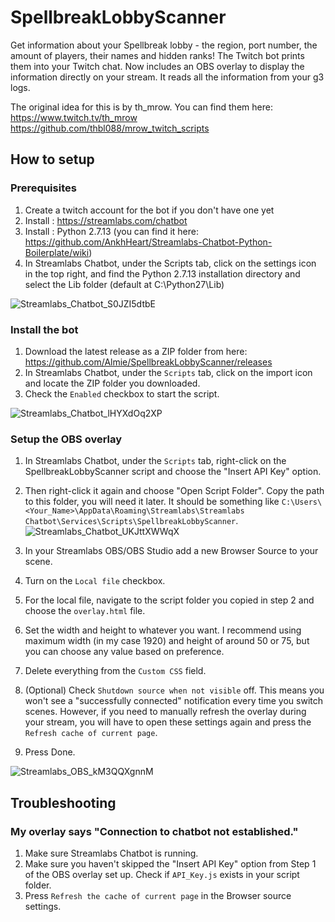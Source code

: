 # SpellbreakLobbyScanner
Get information about your Spellbreak lobby - the region, port number, the amount of players, their names and hidden ranks! The Twitch bot prints them into your Twitch chat. Now includes an OBS overlay to display the information directly on your stream. It reads all the information from your g3 logs.

The original idea for this is by th_mrow. You can find them here:
https://www.twitch.tv/th_mrow
https://github.com/thbl088/mrow_twitch_scripts

## How to setup

### Prerequisites
1. Create a twitch account for the bot if you don't have one yet
2. Install : https://streamlabs.com/chatbot
3. Install : Python 2.7.13 (you can find it here: https://github.com/AnkhHeart/Streamlabs-Chatbot-Python-Boilerplate/wiki)
4. In Streamlabs Chatbot, under the Scripts tab, click on the settings icon in the top right, and find the Python 2.7.13 installation directory and select the Lib folder (default at C:\Python27\Lib)

![Streamlabs_Chatbot_S0JZI5dtbE](https://user-images.githubusercontent.com/6078092/151444037-42baaa01-1bde-4b75-81bc-d5225ff98907.png)

### Install the bot
1. Download the latest release as a ZIP folder from here: https://github.com/Almie/SpellbreakLobbyScanner/releases
2. In Streamlabs Chatbot, under the `Scripts` tab, click on the import icon and locate the ZIP folder you downloaded.
3. Check the `Enabled` checkbox to start the script.

![Streamlabs_Chatbot_lHYXdOq2XP](https://user-images.githubusercontent.com/6078092/151443975-494ecfba-fb37-4445-a707-19ad230c8fdd.png)

### Setup the OBS overlay
1. In Streamlabs Chatbot, under the `Scripts` tab, right-click on the SpellbreakLobbyScanner script and choose the "Insert API Key" option.
2. Then right-click it again and choose "Open Script Folder". Copy the path to this folder, you will need it later. It should be something like `C:\Users\<Your_Name>\AppData\Roaming\Streamlabs\Streamlabs Chatbot\Services\Scripts\SpellbreakLobbyScanner`.
![Streamlabs_Chatbot_UKJttXWWqX](https://user-images.githubusercontent.com/6078092/151444972-ed770de5-0418-4bd4-af11-08b38a5bcc98.png)

3. In your Streamlabs OBS/OBS Studio add a new Browser Source to your scene.
4. Turn on the `Local file` checkbox.
5. For the local file, navigate to the script folder you copied in step 2 and choose the `overlay.html` file.
6. Set the width and height to whatever you want. I recommend using maximum width (in my case 1920) and height of around 50 or 75, but you can choose any value based on preference.
7. Delete everything from the `Custom CSS` field.
8. (Optional) Check `Shutdown source when not visible` off. This means you won't see a "successfully connected" notification every time you switch scenes. However, if you need to manually refresh the overlay during your stream, you will have to open these settings again and press the `Refresh cache of current page`.
9. Press Done.

![Streamlabs_OBS_kM3QQXgnnM](https://user-images.githubusercontent.com/6078092/151447048-7030eff2-f6d6-4770-9068-ab9f59fe23a8.png)

## Troubleshooting

### My overlay says "Connection to chatbot not established."
1. Make sure Streamlabs Chatbot is running.
2. Make sure you haven't skipped the "Insert API Key" option from Step 1 of the OBS overlay set up. Check if `API_Key.js` exists in your script folder.
3. Press `Refresh the cache of current page` in the Browser source settings.
